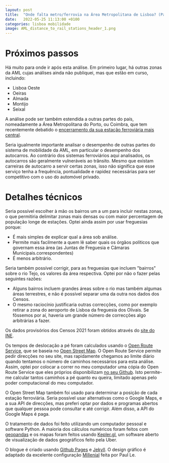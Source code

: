 ```yaml
---
layout: post
title:  "Onde falta metro/ferrovia na Área Metropolitana de Lisboa? (Parte 5 - Conclusão)"
date:   2022-05-25 11:13:00 +0100
categories: lisboa mobilidade
image: AML_distance_to_rail_stations_header_1.png
---
```


# Próximos passos
Há muito para onde ir após esta análise. Em primeiro lugar, há outras zonas da AML cujas análises ainda não publiquei, mas que estão em curso, incluindo:
- Lisboa Oeste
- Oeiras
- Almada
- Montijo
- Seixal

A análise pode ser também estendida a outras partes do país, nomeadamente a Área Metropolitana do Porto, ou Coimbra, que tem recentemente debatido o [encerramento da sua estação ferroviária mais central](https://www.publico.pt/2022/05/18/opiniao/opiniao/encerramento-estacao-central-coimbra-2006620).

Seria igualmente importante analisar o desempenho de outras partes do sistema de mobilidade da AML, em particular o desempenho dos autocarros. Ao contrário dos sistemas ferroviários aqui analisados, os autocarros são geralmente vulneráveis ao trânsito. Mesmo que existam carreiras de autocarro a servir certas zonas, isso não significa que esse serviço tenha a frequência, pontualidade e rapidez necessárias para ser competitivo com o uso do automóvel privado.

# Detalhes técnicos
Seria possível escolher à mão os bairros um a um para incluir nestas zonas, o que permitiria delimitar zonas mais densas ou com maior percentagem de população longe de estações. Optei ainda assim por usar freguesias porque:
- É mais simples de explicar qual a área sob análise.
- Permite mais facilmente a quem lê saber quais os órgãos políticos que governam essa área (as Juntas de Freguesia e Câmaras Municipais.correspondentes)
- É menos arbitrário.

Seria também possível corrigir, para as freguesias que incluem "bairros" sobre o rio Tejo, os valores da área respectiva. Optei por não o fazer pelas seguintes razões:
- Alguns bairros incluem grandes áreas sobre o rio mas também algumas áreas terrestres, e não é possível separar uma da outra nos dados dos Censos.
- O mesmo raciocínio justificaria outras correcções, como por exemplo retirar a zona do aeroporto de Lisboa da freguesia dos Olivais. Se fôssemos por aí, haveria um grande número de correcções algo arbitrárias a fazer.

Os dados provisórios dos Censos 2021 foram obtidos através do [site do INE](http://mapas.ine.pt/download/index2021.phtml).

Os tempos de deslocação a pé foram calculados usando o [Open Route Service][ors], que se baseia no [Open Street Map][osm]. O Open Route Service permite pedir direcções no seu site, mas rapidamente chegamos ao limite diário quando tentamos o número de caminhos necessários para esta análise. Assim, optei por colocar a correr no meu computador uma cópia do Open Route Service que eles próprios disponibilizam [no seu Github](https://github.com/GIScience/openrouteservice). Isto permite-me calcular tantos caminhos a pé quanto eu queira, limitado apenas pelo poder computacional do meu computador.

O Open Street Map também foi usado para determinar a posição de cada estação ferroviária. Seria possível usar alternativas como o Google Maps, e a sua API de direcções, mas preferi optar por dados e programas abertos que qualquer pessoa pode consultar e até corrigir. Além disso, a API do Google Maps é paga.

O tratamento de dados foi feito utilizando um computador pessoal e software Python. A maioria dos cálculos numéricos foram feitos com [geopandas](https://geopandas.org/en/stable/) e os mapas foram feitos usando [Kepler.gl](https://kepler.gl/), um software aberto de visualização de dados geográficos feito pela Uber.

O blogue é criado usando [Github Pages](https://pages.github.com/) e [Jekyll](https://jekyllrb.com/). O design gráfico é adaptado da excelente configuração [Millenial](https://jekyllthemes.io/theme/millennial) feita por Paul Le.

[gsdg]: https://globaldesigningcities.org/wp-content/uploads/guides/global-street-design-guide.pdf
[metro2009]: https://pt.wikipedia.org/wiki/Metropolitano_de_Lisboa#Projetos_Anteriormente_Apresentados
[osm]: [https://www.openstreetmap.org/]
[ors]: [https://openrouteservice.org/]
[ciclovias.pt]: [https://www.ciclovias.pt/?lat=38.57706&lng=-9.04511&z=14.52900000000001&m=r&l=16]